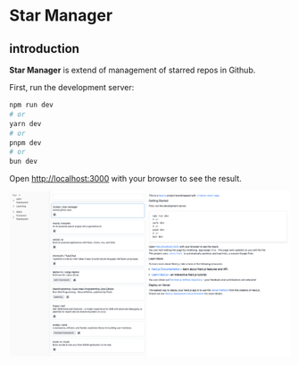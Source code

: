 # Star Manager

## introduction

__Star Manager__ is extend of management of starred repos in Github.

First, run the development server:

```bash
npm run dev
# or
yarn dev
# or
pnpm dev
# or
bun dev
```

Open [http://localhost:3000](http://localhost:3000) with your browser to see the result.

![screenshot](./public/screenshot.png)
